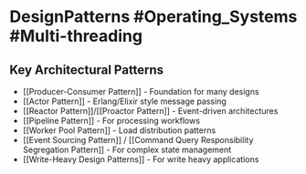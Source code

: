 # DesignPatterns #Operating_Systems #Multi-threading

## Key Architectural Patterns

- [[Producer-Consumer Pattern]] - Foundation for many designs
- [[Actor Pattern]] - Erlang/Elixir style message passing
- [[Reactor Pattern]]/[[Proactor Pattern]] - Event-driven architectures
- [[Pipeline Pattern]] - For processing workflows
- [[Worker Pool Pattern]] - Load distribution patterns
- [[Event Sourcing Pattern]] / [[Command Query Responsibility Segregation Pattern]] - For complex state management
- [[Write-Heavy Design Patterns]] - For write heavy applications

